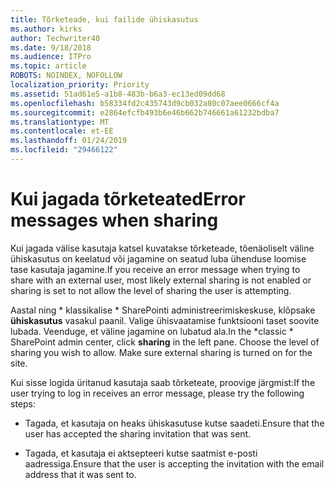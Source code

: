 ```yaml
---
title: Tõrketeade, kui failide ühiskasutus
ms.author: kirks
author: Techwriter40
ms.date: 9/18/2018
ms.audience: ITPro
ms.topic: article
ROBOTS: NOINDEX, NOFOLLOW
localization_priority: Priority
ms.assetid: 51ad61e5-a1b8-483b-b6a3-ec13ed09dd68
ms.openlocfilehash: b58334fd2c435743d9cb032a80c07aee0666cf4a
ms.sourcegitcommit: e2864efcfb493b6e46b662b746661a61232bdba7
ms.translationtype: MT
ms.contentlocale: et-EE
ms.lasthandoff: 01/24/2019
ms.locfileid: "29466122"
---
```

# <a name="error-messages-when-sharing"></a><span data-ttu-id="aba42-102">Kui jagada tõrketeated</span><span class="sxs-lookup"><span data-stu-id="aba42-102">Error messages when sharing</span></span>

<span data-ttu-id="aba42-103">Kui jagada välise kasutaja katsel kuvatakse tõrketeade, tõenäoliselt väline ühiskasutus on keelatud või jagamine on seatud luba ühenduse loomise tase kasutaja jagamine.</span><span class="sxs-lookup"><span data-stu-id="aba42-103">If you receive an error message when trying to share with an external user, most likely external sharing is not enabled or sharing is set to not allow the level of sharing the user is attempting.</span></span>
  
<span data-ttu-id="aba42-p101">Aastal ning \* klassikalise \* SharePointi administreerimiskeskuse, klõpsake **ühiskasutus** vasakul paanil. Valige ühisvaatamise funktsiooni taset soovite lubada. Veenduge, et väline jagamine on lubatud ala.</span><span class="sxs-lookup"><span data-stu-id="aba42-p101">In the  \*classic \* SharePoint admin center, click **sharing** in the left pane. Choose the level of sharing you wish to allow. Make sure external sharing is turned on for the site.</span></span> 
  
<span data-ttu-id="aba42-107">Kui sisse logida üritanud kasutaja saab tõrketeate, proovige järgmist:</span><span class="sxs-lookup"><span data-stu-id="aba42-107">If the user trying to log in receives an error message, please try the following steps:</span></span>
  
- <span data-ttu-id="aba42-108">Tagada, et kasutaja on heaks ühiskasutuse kutse saadeti.</span><span class="sxs-lookup"><span data-stu-id="aba42-108">Ensure that the user has accepted the sharing invitation that was sent.</span></span>
    
- <span data-ttu-id="aba42-109">Tagada, et kasutaja ei aktsepteeri kutse saatmist e-posti aadressiga.</span><span class="sxs-lookup"><span data-stu-id="aba42-109">Ensure that the user is accepting the invitation with the email address that it was sent to.</span></span>
    

